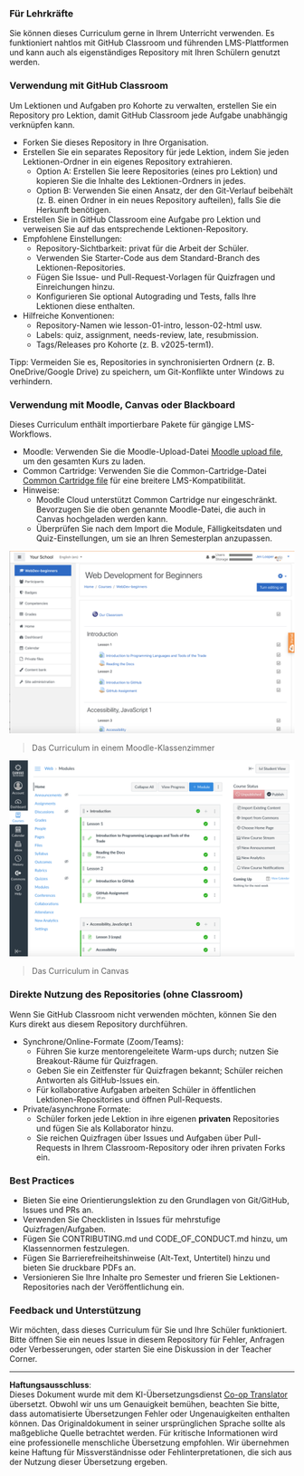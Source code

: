 <!--
CO_OP_TRANSLATOR_METADATA:
{
  "original_hash": "71009af209f81cc01a1f2d324200375f",
  "translation_date": "2025-10-03T08:28:59+00:00",
  "source_file": "for-teachers.md",
  "language_code": "de"
}
-->
### Für Lehrkräfte

Sie können dieses Curriculum gerne in Ihrem Unterricht verwenden. Es funktioniert nahtlos mit GitHub Classroom und führenden LMS-Plattformen und kann auch als eigenständiges Repository mit Ihren Schülern genutzt werden.

### Verwendung mit GitHub Classroom

Um Lektionen und Aufgaben pro Kohorte zu verwalten, erstellen Sie ein Repository pro Lektion, damit GitHub Classroom jede Aufgabe unabhängig verknüpfen kann.

- Forken Sie dieses Repository in Ihre Organisation.
- Erstellen Sie ein separates Repository für jede Lektion, indem Sie jeden Lektionen-Ordner in ein eigenes Repository extrahieren.
  - Option A: Erstellen Sie leere Repositories (eines pro Lektion) und kopieren Sie die Inhalte des Lektionen-Ordners in jedes.
  - Option B: Verwenden Sie einen Ansatz, der den Git-Verlauf beibehält (z. B. einen Ordner in ein neues Repository aufteilen), falls Sie die Herkunft benötigen.
- Erstellen Sie in GitHub Classroom eine Aufgabe pro Lektion und verweisen Sie auf das entsprechende Lektionen-Repository.
- Empfohlene Einstellungen:
  - Repository-Sichtbarkeit: privat für die Arbeit der Schüler.
  - Verwenden Sie Starter-Code aus dem Standard-Branch des Lektionen-Repositories.
  - Fügen Sie Issue- und Pull-Request-Vorlagen für Quizfragen und Einreichungen hinzu.
  - Konfigurieren Sie optional Autograding und Tests, falls Ihre Lektionen diese enthalten.
- Hilfreiche Konventionen:
  - Repository-Namen wie lesson-01-intro, lesson-02-html usw.
  - Labels: quiz, assignment, needs-review, late, resubmission.
  - Tags/Releases pro Kohorte (z. B. v2025-term1).

Tipp: Vermeiden Sie es, Repositories in synchronisierten Ordnern (z. B. OneDrive/Google Drive) zu speichern, um Git-Konflikte unter Windows zu verhindern.

### Verwendung mit Moodle, Canvas oder Blackboard

Dieses Curriculum enthält importierbare Pakete für gängige LMS-Workflows.

- Moodle: Verwenden Sie die Moodle-Upload-Datei [Moodle upload file](../../../../../../../teaching-files/webdev-moodle.mbz), um den gesamten Kurs zu laden.
- Common Cartridge: Verwenden Sie die Common-Cartridge-Datei [Common Cartridge file](../../../../../../../teaching-files/webdev-common-cartridge.imscc) für eine breitere LMS-Kompatibilität.
- Hinweise:
  - Moodle Cloud unterstützt Common Cartridge nur eingeschränkt. Bevorzugen Sie die oben genannte Moodle-Datei, die auch in Canvas hochgeladen werden kann.
  - Überprüfen Sie nach dem Import die Module, Fälligkeitsdaten und Quiz-Einstellungen, um sie an Ihren Semesterplan anzupassen.

![Moodle](../../translated_images/moodle.94eb93d714a50cb2c97435b408017dee224348b61bc86203ffd43a4f4e57b95f.de.png)
> Das Curriculum in einem Moodle-Klassenzimmer

![Canvas](../../translated_images/canvas.fbd605ff8e5b8aff567d398528ce113db304446b90b9cad55c654de3fdfcda34.de.png)
> Das Curriculum in Canvas

### Direkte Nutzung des Repositories (ohne Classroom)

Wenn Sie GitHub Classroom nicht verwenden möchten, können Sie den Kurs direkt aus diesem Repository durchführen.

- Synchrone/Online-Formate (Zoom/Teams):
  - Führen Sie kurze mentorengeleitete Warm-ups durch; nutzen Sie Breakout-Räume für Quizfragen.
  - Geben Sie ein Zeitfenster für Quizfragen bekannt; Schüler reichen Antworten als GitHub-Issues ein.
  - Für kollaborative Aufgaben arbeiten Schüler in öffentlichen Lektionen-Repositories und öffnen Pull-Requests.
- Private/asynchrone Formate:
  - Schüler forken jede Lektion in ihre eigenen **privaten** Repositories und fügen Sie als Kollaborator hinzu.
  - Sie reichen Quizfragen über Issues und Aufgaben über Pull-Requests in Ihrem Classroom-Repository oder ihren privaten Forks ein.

### Best Practices

- Bieten Sie eine Orientierungslektion zu den Grundlagen von Git/GitHub, Issues und PRs an.
- Verwenden Sie Checklisten in Issues für mehrstufige Quizfragen/Aufgaben.
- Fügen Sie CONTRIBUTING.md und CODE_OF_CONDUCT.md hinzu, um Klassennormen festzulegen.
- Fügen Sie Barrierefreiheitshinweise (Alt-Text, Untertitel) hinzu und bieten Sie druckbare PDFs an.
- Versionieren Sie Ihre Inhalte pro Semester und frieren Sie Lektionen-Repositories nach der Veröffentlichung ein.

### Feedback und Unterstützung

Wir möchten, dass dieses Curriculum für Sie und Ihre Schüler funktioniert. Bitte öffnen Sie ein neues Issue in diesem Repository für Fehler, Anfragen oder Verbesserungen, oder starten Sie eine Diskussion in der Teacher Corner.

---

**Haftungsausschluss**:  
Dieses Dokument wurde mit dem KI-Übersetzungsdienst [Co-op Translator](https://github.com/Azure/co-op-translator) übersetzt. Obwohl wir uns um Genauigkeit bemühen, beachten Sie bitte, dass automatisierte Übersetzungen Fehler oder Ungenauigkeiten enthalten können. Das Originaldokument in seiner ursprünglichen Sprache sollte als maßgebliche Quelle betrachtet werden. Für kritische Informationen wird eine professionelle menschliche Übersetzung empfohlen. Wir übernehmen keine Haftung für Missverständnisse oder Fehlinterpretationen, die sich aus der Nutzung dieser Übersetzung ergeben.